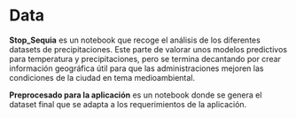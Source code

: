 # Data

**Stop_Sequia** es un notebook que recoge el análisis de los diferentes datasets de precipitaciones. Este parte de valorar unos modelos predictivos para temperatura y precipitaciones, pero se termina decantando por crear información geográfica útil para que las administraciones mejoren las condiciones de la ciudad en tema medioambiental.


**Preprocesado para la aplicación** es un notebook donde se genera el dataset final que se adapta a los requerimientos de la aplicación.
